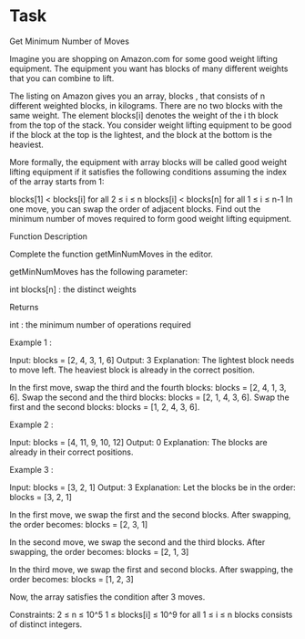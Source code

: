 # Task


Get Minimum Number of Moves

Imagine you are shopping on Amazon.com for some good weight lifting equipment. The equipment you want has blocks of many different weights that you can combine to lift.

The listing on Amazon gives you an array, blocks , that consists of n different weighted blocks, in kilograms. There are no two blocks with the same weight. The element blocks[i] denotes the weight of the i th block from the top of the stack. You consider weight lifting equipment to be good if the block at the top is the lightest, and the block at the bottom is the heaviest.

More formally, the equipment with array blocks will be called good weight lifting equipment if it satisfies the following conditions assuming the index of the array starts from 1:

blocks[1] < blocks[i] for all 2 ≤ i ≤ n
blocks[i] < blocks[n] for all 1 ≤ i ≤ n-1
In one move, you can swap the order of adjacent blocks. Find out the minimum number of moves required to form good weight lifting equipment.


Function Description

Complete the function getMinNumMoves in the editor.

getMinNumMoves has the following parameter:

int blocks[n] : the distinct weights

Returns

int : the minimum number of operations required


Example 1 :

Input: blocks = [2, 4, 3, 1, 6]
Output: 3
Explanation: The lightest block needs to move left. The heaviest block is already in the correct position.

In the first move, swap the third and the fourth blocks: blocks = [2, 4, 1, 3, 6].
Swap the second and the third blocks: blocks = [2, 1, 4, 3, 6].
Swap the first and the second blocks: blocks = [1, 2, 4, 3, 6].

Example 2 :

Input: blocks = [4, 11, 9, 10, 12]
Output: 0
Explanation: The blocks are already in their correct positions.


Example 3 :

Input: blocks = [3, 2, 1]
Output: 3
Explanation: Let the blocks be in the order: blocks = [3, 2, 1]

In the first move, we swap the first and the second blocks. After swapping, the order becomes: blocks = [2, 3, 1]

In the second move, we swap the second and the third blocks. After swapping, the order becomes: blocks = [2, 1, 3]

In the third move, we swap the first and second blocks. After swapping, the order becomes: blocks = [1, 2, 3]

Now, the array satisfies the condition after 3 moves.


Constraints:
2 ≤ n ≤ 10^5
1 ≤ blocks[i] ≤ 10^9 for all 1 ≤ i ≤ n
blocks consists of distinct integers.